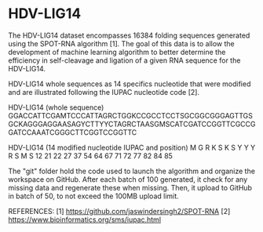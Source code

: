 # HDV-LIG14

The HDV-LIG14 dataset encompasses 16384 folding sequences generated using the SPOT-RNA algorithm [1]. The goal of this data is to allow the development of machine learning algorithm to better determine the efficiency in self-cleavage and ligation of a given RNA sequence for the HDV-LIG14.

HDV-LIG14 whole sequences as 14 specifics nucleotide that were modified and are illustrated following the IUPAC nucleotide code [2].

HDV-LIG14 (whole sequence)
GGACCATTCGAMTCCCATTAGRCTGGKCCGCCTCCTSGCGGCGGGAGTTGSGCKAGGGAGGAASAGYCTTYYCTAGRCTAASGMSCATCGATCCGGTTCGCCGGATCCAAATCGGGCTTCGGTCCGGTTC

HDV-LIG14 (14 modified nucleotide IUPAC and position)
M   G   R   K   S   K   S   Y   Y   Y   R   S   M   S
12  21  22  27  37  54  64  67  71  72  77  82  84  85  

The "git" folder hold the code used to launch the algorithm and organize the workspace on GitHub. After each batch of 100 generated, it check for any missing data and regenerate these when missing. Then, it upload to GitHub in batch of 50, to not exceed the 100MB upload limit.

REFERENCES: 
[1] https://github.com/jaswindersingh2/SPOT-RNA
[2] https://www.bioinformatics.org/sms/iupac.html
